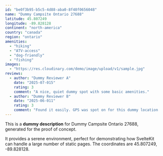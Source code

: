 ```yaml
---
id: "be0f3b95-b5c5-4d88-aba0-8f40f0656048"
name: "Dummy Campsite Ontario 27688"
latitude: 45.807249
longitude: -89.828128
continent: "north-america"
country: "canada"
region: "ontario"
amenities:
  - "hiking"
  - "ATV-access"
  - "dog-friendly"
  - "fishing"
images:
  - "https://res.cloudinary.com/demo/image/upload/v1/sample.jpg"
reviews:
  - author: "Dummy Reviewer A"
    date: "2025-07-015"
    rating: 3
    comment: "A nice, quiet dummy spot with some basic amenities."
  - author: "Dummy Reviewer B"
    date: "2025-06-011"
    rating: 3
    comment: "Found it easily. GPS was spot on for this dummy location."
---
```


This is a **dummy description** for Dummy Campsite Ontario 27688, generated for the proof of concept.

It provides a serene environment, perfect for demonstrating how SvelteKit can handle a large number of static pages. The coordinates are 45.807249, -89.828128.
